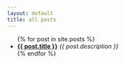 ```yaml
---
layout: default
title: all posts
---
```


<ul>
  {% for post in site.posts %}
    <li>
      <span>
          <b><a href="{{ post.url }}">{{ post.title }}</a></b>
          <i>{{ post.description }}</i>
      </span>
    </li>
  {% endfor %}
</ul>
